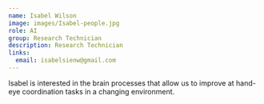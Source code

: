 ```yaml
---
name: Isabel Wilson
image: images/Isabel-people.jpg
role: AI
group: Research Technician    
description: Research Technician
links:
  email: isabelsienw@gmail.com
---
```


Isabel is interested in the brain processes that allow us to improve at hand-eye coordination tasks in a changing environment.

